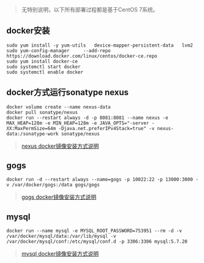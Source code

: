 > 无特别说明，以下所有部署过程都是基于CentOS 7系统。

## docker安装

	sudo yum install -y yum-utils   device-mapper-persistent-data   lvm2
	sudo yum-config-manager     --add-repo     https://download.docker.com/linux/centos/docker-ce.repo
	sudo yum install docker-ce
	sudo systemctl start docker
	sudo systemctl enable docker
	
## docker方式运行sonatype nexus

	docker volume create --name nexus-data
	docker pull sonatype/nexus
	docker run --restart always -d -p 8081:8081 --name nexus -e MAX_HEAP=128m -e MIN_HEAP=128m -e JAVA_OPTS="-server -XX:MaxPermSize=64m -Djava.net.preferIPv4Stack=true" -v nexus-data:/sonatype-work sonatype/nexus
	
> [nexus docker镜像安装方式说明](https://hub.docker.com/r/sonatype/nexus/)
	
## gogs
	
	docker run -d --restart always --name=gogs -p 10022:22 -p 13000:3000 -v /var/docker/gogs:/data gogs/gogs
	
> [gogs docker镜像安装方式说明](https://github.com/gogits/gogs/tree/master/docker)

## mysql

	docker run --name mysql -e MYSQL_ROOT_PASSWORD=753951 --rm -d -v /var/docker/mysql/data:/var/lib/mysql -v /var/docker/mysql/conf:/etc/mysql/conf.d -p 3306:3306 mysql:5.7.20

> [mysql docker镜像安装方式说明](https://hub.docker.com/r/library/mysql/)



